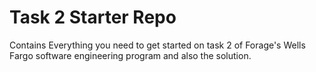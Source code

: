 # Task 2 Starter Repo
Contains Everything you need to get started on task 2 of Forage's Wells Fargo software engineering program and also the solution.
